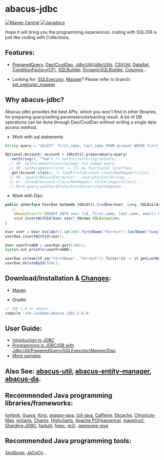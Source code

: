 # abacus-jdbc

[![Maven Central](https://img.shields.io/maven-central/v/com.landawn/abacus-jdbc.svg)](https://maven-badges.herokuapp.com/maven-central/com.landawn/abacus-jdbc/)
[![Javadocs](https://img.shields.io/badge/javadoc-2.6.8-brightgreen.svg)](https://www.javadoc.io/doc/com.landawn/abacus-jdbc/2.6.8/index.html)

Hope it will bring you the programming experiences: coding with SQL/DB is just like coding with Collections.

## Features:



*  [PreparedQuery](https://htmlpreview.github.io/?https://github.com/landawn/abacus-jdbc/blob/master/docs/PreparedQuery_view.html), 
[Dao/CrudDao](https://htmlpreview.github.io/?https://github.com/landawn/abacus-jdbc/blob/master/docs/Dao_view.html), 
[JdbcUtil](https://htmlpreview.github.io/?https://github.com/landawn/abacus-jdbc/blob/master/docs/JdbcUtil_view.html)/[JdbcUtils](https://htmlpreview.github.io/?https://github.com/landawn/abacus-jdbc/blob/master/docs/JdbcUtils_view.html),
[CSVUtil](https://htmlpreview.github.io/?https://github.com/landawn/abacus-jdbc/blob/master/docs/CSVUtil_view.html), 
[DataSet](https://htmlpreview.github.io/?https://github.com/landawn/abacus-jdbc/blob/master/docs/DataSet_view.html), 
[ConditionFactory(CF)](https://htmlpreview.github.io/?https://github.com/landawn/abacus-jdbc/blob/master/docs/ConditionFactory_view.html), 
[SQLBuilder](https://htmlpreview.github.io/?https://github.com/landawn/abacus-jdbc/blob/master/docs/SQLBuilder_view.html), 
[DynamicSQLBuilder](https://htmlpreview.github.io/?https://github.com/landawn/abacus-jdbc/blob/master/docs/DynamicSQLBuilder_view.html), 
[Columns](https://htmlpreview.github.io/?https://github.com/landawn/abacus-jdbc/blob/master/docs/Columns_view.html)...


* Looking for: [SQLExecutor](https://htmlpreview.github.io/?https://github.com/landawn/abacus-jdbc/blob/master/docs/SQLExecutor_view.html), 
[Mapper](https://htmlpreview.github.io/?https://github.com/landawn/abacus-jdbc/blob/master/docs/Mapper_view.html)? Please refer to branch: [sql_executor_mapper](https://github.com/landawn/abacus-jdbc/tree/sql_executor_mapper)


## Why abacus-jdbc?

Abacus-jdbc provides the best APIs, which you won't find in other libraries, for preparing query/setting parameters/extracting result. A lot of DB operations can be done through Dao/CrudDao without writing a single data access method.

* Work with sql statements
```java
String query = "SELECT  first_name, last_name fROM account WHERE first_Name = ?";

Optional<Account> account = JdbcUtil.prepareQuery(query)
  .setString(1, "Tom") // setInt/setString/setDate/...
  // OR .setParameters(entity/map) for named query.
  // OR .setParameters(stmt -> {}) by functional interface.
  .get(Account.class); // findFirst(Account.class/RowMapper)/list/...
  // OR ./query(ResultExtractor).../queryForInt/String/...
  // Or .stream(Account.class/RowMapper).filter/map/collect/...
  // More query/update/delete/batchInsert/batchUpdate...
```

* Work with Dao:
```java
public interface UserDao extends JdbcUtil.CrudDao<User, Long, SQLBuilder.PSC, UserDao> {
   // ...
    @NamedInsert("INSERT INTO user (id, first_name, last_name, email) VALUES (:id, :firstName, :lastName, :email)")
    void insertWithId(User user) throws SQLException;
}

User user = User.builder().id(100).firstName("Forrest").lastName("Gump").email("123@email.com").build();
userDao.insertWithId(user);

User userFromDB = userDao.gett(100L);
System.out.println(userFromDB);

userDao.stream(CF.eq("firstName", "Forrest")).filter(it -> it.getLastName().equals("Gump"));
userDao.deleteById(100L);

```


## Download/Installation & [Changes](https://github.com/landawn/abacus-jdbc/blob/master/CHANGES.md):

* [Maven](http://search.maven.org/#search%7Cga%7C1%7Cg%3A%22com.landawn%22)

* Gradle:
```gradle
// JDK 1.8 or above:
compile 'com.landawn:abacus-jdbc:2.6.8'
```

## User Guide:
* [Introduction to JDBC](https://www.javacodegeeks.com/2015/02/jdbc-tutorial.html)
* [Programming in JDBC/DB with JdbcUtil/PreparedQuery/SQLExecutor/Mapper/Dao](https://github.com/landawn/abacus-jdbc/wiki/Programming-in-RDBMS-with-Jdbc,-PreparedQuery,-SQLExecutor,-Mapper-and-Dao).
* [More samples](https://github.com/landawn/abacus-jdbc/tree/master/samples/com/landawn/abacus/samples)

## Also See: [abacus-util](https://github.com/landawn/abacus-util), [abacus-entity-manager](https://github.com/landawn/abacus-entity-manager), [abacus-da](https://github.com/landawn/abacus-da).

## Recommended Java programming libraries/frameworks:
[lombok](https://github.com/rzwitserloot/lombok), [Guava](https://github.com/google/guava), [Kyro](https://github.com/EsotericSoftware/kryo), [snappy-java](https://github.com/xerial/snappy-java), [lz4-java](https://github.com/lz4/lz4-java), [Caffeine](https://github.com/ben-manes/caffeine), [Ehcache](http://www.ehcache.org/), [Chronicle-Map](https://github.com/OpenHFT/Chronicle-Map), [echarts](https://github.com/apache/incubator-echarts), 
[Chartjs](https://github.com/chartjs/Chart.js), [Highcharts](https://www.highcharts.com/blog/products/highcharts/), [Apache POI](https://github.com/apache/poi)/[easyexcel](https://github.com/alibaba/easyexcel), [mapstruct](https://github.com/mapstruct/mapstruct), [Sharding-JDBC](https://github.com/apache/incubator-shardingsphere), [fastutil](https://github.com/vigna/fastutil), [hppc](https://github.com/carrotsearch/hppc), [re2j](https://github.com/google/re2j)...[awesome-java](https://github.com/akullpp/awesome-java)

## Recommended Java programming tools:
[Spotbugs](https://github.com/spotbugs/spotbugs), [JaCoCo](https://www.eclemma.org/jacoco/)...
